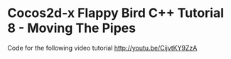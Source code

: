 Cocos2d-x Flappy Bird C++ Tutorial 8 - Moving The Pipes
=======================================================

Code for the following video tutorial http://youtu.be/CijvtKY9ZzA
